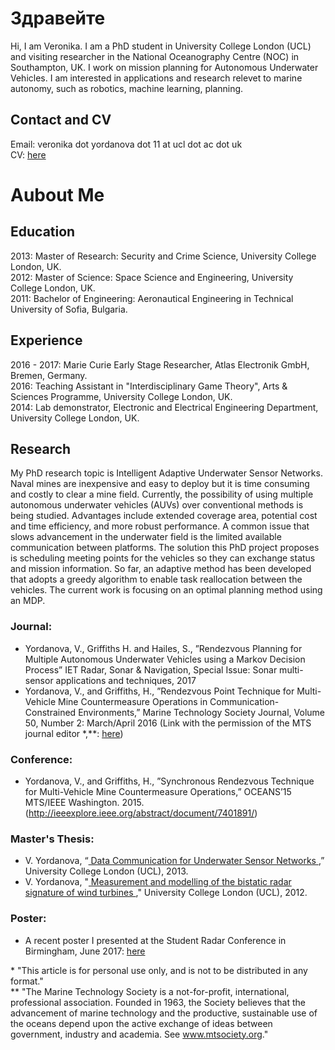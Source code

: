 # Здравейте

Hi, I am Veronika. I am a PhD student in University College London (UCL) and visiting researcher in the National Oceanography Centre (NOC) in Southampton, UK. I work on mission planning for Autonomous Underwater Vehicles. I am interested in applications and research relevet to marine autonomy, such as robotics, machine learning, planning.

## Contact and CV
Email: veronika dot yordanova dot 11 at ucl dot ac dot uk <br>
CV: <a href="Veronika_Yordanova_CV.pdf">here</a>


# Aubout Me

## Education
2013: Master of Research: Security and Crime Science, University College London, UK.  <br>
2012: Master of Science: Space Science and Engineering, University College London, UK.  <br>
2011: Bachelor of Engineering: Aeronautical Engineering in Technical University of Sofia, Bulgaria.  <br>

## Experience
2016 - 2017: Marie Curie Early Stage Researcher, Atlas Electronik GmbH, Bremen, Germany. <br>
2016: Teaching Assistant in "Interdisciplinary Game Theory", Arts & Sciences Programme, University College London, UK. <br>
2014: Lab demonstrator, Electronic and Electrical Engineering Department, University College London, UK. <br>

## Research
My PhD research topic is Intelligent Adaptive Underwater Sensor Networks. <br> 
Naval mines are inexpensive and easy to deploy but it is time consuming and costly to clear a mine field. Currently, the possibility of using multiple autonomous underwater vehicles (AUVs) over conventional methods is being studied. Advantages include extended coverage area, potential cost and time efficiency, and more robust performance. A common issue that slows advancement in the underwater field is the limited available communication between platforms. The solution this PhD project proposes is scheduling meeting points for the vehicles so they can exchange status and mission information. So far, an adaptive method has been developed that adopts a greedy algorithm to enable task reallocation between the vehicles. The current work is focusing on an optimal planning method using an MDP.

### Journal:
* Yordanova, V., Griffiths H. and Hailes, S., ”Rendezvous Planning for Multiple Autonomous Underwater Vehicles using a Markov Decision Process” IET Radar, Sonar & Navigation, Special Issue: Sonar multi-sensor applications and techniques, 2017 <br>
* Yordanova, V., and Griffiths, H., ”Rendezvous Point Technique for Multi-Vehicle Mine Countermeasure Operations in Communication-Constrained Environments,” Marine Technology Society Journal, Volume 50, Number 2: March/April 2016 (Link with the permission of the MTS journal editor *,**: <a href="Yordanova&GriffithsMTS.pdf">here</a>)


### Conference:
* Yordanova, V., and Griffiths, H., ”Synchronous Rendezvous Technique for Multi-Vehicle Mine Countermeasure Operations,” OCEANS’15 MTS/IEEE Washington. 2015. (http://ieeexplore.ieee.org/abstract/document/7401891/)

### Master's Thesis:
* V. Yordanova, “<a href="mres_comms_2013.pdf"> Data Communication for Underwater Sensor Networks </a>,” University College London (UCL), 2013. <br>
* V. Yordanova, "<a href="msc_radar_2012.pdf"> Measurement and modelling of the bistatic radar signature of wind turbines </a>," University College London (UCL), 2012. <br>

### Poster:
* A recent poster I presented at the Student Radar Conference in Birmingham, June 2017: <a href="YORDANOVAVeronika_Birmingham_conference_17.pdf">here</a>


\* "This article is for personal use only, and is not to be distributed in any format." <br>
\** "The Marine Technology Society is a not-for-profit, international, professional association. Founded in 1963, the Society believes that the advancement of marine technology and the productive, sustainable use of the oceans depend upon the active exchange of ideas between government, industry and academia. See www.mtsociety.org." 
